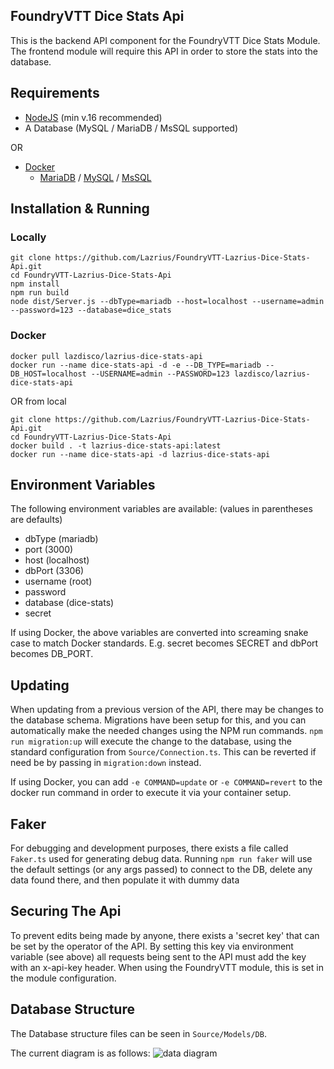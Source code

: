 ## FoundryVTT Dice Stats Api
This is the backend API component for the FoundryVTT Dice Stats Module. The frontend module will require this API in order to store the stats into the database. 

## Requirements
- [NodeJS](https://nodejs.org/en/) (min v.16 recommended)
- A Database (MySQL / MariaDB / MsSQL supported)

OR
- [Docker](https://docs.docker.com/get-docker/)
	- [MariaDB](https://mariadb.com/kb/en/installing-and-using-mariadb-via-docker/) / [MySQL](https://hub.docker.com/_/mysql) /  [MsSQL](https://hub.docker.com/_/microsoft-mssql-server)

## Installation & Running

### Locally
```
git clone https://github.com/Lazrius/FoundryVTT-Lazrius-Dice-Stats-Api.git
cd FoundryVTT-Lazrius-Dice-Stats-Api
npm install
npm run build
node dist/Server.js --dbType=mariadb --host=localhost --username=admin --password=123 --database=dice_stats
```

### Docker 
```
docker pull lazdisco/lazrius-dice-stats-api
docker run --name dice-stats-api -d -e --DB_TYPE=mariadb --DB_HOST=localhost --USERNAME=admin --PASSWORD=123 lazdisco/lazrius-dice-stats-api
```
OR from local
```
git clone https://github.com/Lazrius/FoundryVTT-Lazrius-Dice-Stats-Api.git
cd FoundryVTT-Lazrius-Dice-Stats-Api
docker build . -t lazrius-dice-stats-api:latest
docker run --name dice-stats-api -d lazrius-dice-stats-api
```

## Environment Variables
The following environment variables are available: (values in parentheses are defaults)
- dbType (mariadb)
- port (3000)
- host (localhost)
- dbPort (3306)
- username (root)
- password
- database (dice-stats)
- secret

If using Docker, the above variables are converted into screaming snake case to match Docker standards.
E.g. secret becomes SECRET and dbPort becomes DB_PORT. 

## Updating
When updating from a previous version of the API, there may be changes to the database schema. Migrations have been setup for this, and you can automatically make the needed 
changes using the NPM run commands.
`npm run migration:up` will execute the change to the database, using the standard configuration from `Source/Connection.ts`. 
This can be reverted if need be by passing in `migration:down` instead. 

If using Docker, you can add `-e COMMAND=update` or `-e COMMAND=revert` to the docker run command in order to execute it via your container setup.

## Faker
For debugging and development purposes, there exists a file called `Faker.ts` used for generating debug data. Running `npm run faker` will use the default settings (or any args passed) to connect to the DB, delete any data found there, and then populate it with dummy data

## Securing The Api
To prevent edits being made by anyone, there exists a 'secret key' that can be set by the operator of the API. By setting this key via environment variable (see above) 
all requests being sent to the API must add the key with an x-api-key header. When using the FoundryVTT module, this is set in the module configuration.

## Database Structure
The Database structure files can be seen in `Source/Models/DB`.

The current diagram is as follows:
![data diagram](https://media.discordapp.net/attachments/480531503097577472/1001244527773888582/unknown.png)
